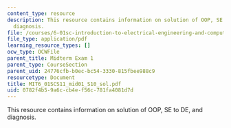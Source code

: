 ```yaml
---
content_type: resource
description: This resource contains information on solution of OOP, SE to DE, and
  diagnosis.
file: /courses/6-01sc-introduction-to-electrical-engineering-and-computer-science-i-spring-2011/0782f4b59a6ccb4ef56c781fa4081d7d_MIT6_01SCS11_mid01_S10_sol.pdf
file_type: application/pdf
learning_resource_types: []
ocw_type: OCWFile
parent_title: Midterm Exam 1
parent_type: CourseSection
parent_uid: 24776cfb-b0ec-bc54-3330-815fbee988c9
resourcetype: Document
title: MIT6_01SCS11_mid01_S10_sol.pdf
uid: 0782f4b5-9a6c-cb4e-f56c-781fa4081d7d
---
```

This resource contains information on solution of OOP, SE to DE, and diagnosis.